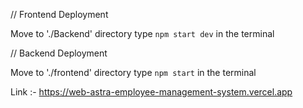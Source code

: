 
// Frontend Deployment

Move to './Backend' directory
type `npm start dev` in the terminal

// Backend Deployment

Move to './frontend' directory
type `npm start` in the terminal

Link :- https://web-astra-employee-management-system.vercel.app
